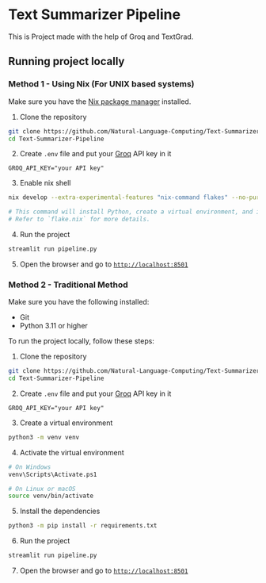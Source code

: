 # Text Summarizer Pipeline

This is Project made with the help of Groq and TextGrad.

## Running project locally

### Method 1 - Using Nix (For UNIX based systems)

Make sure you have the [Nix package manager](https://nixos.org/download/) installed.

1. Clone the repository

```bash
git clone https://github.com/Natural-Language-Computing/Text-Summarizer-Pipeline.git
cd Text-Summarizer-Pipeline
```

2. Create `.env` file and put your [Groq](https://groq.com) API key in it

```env
GROQ_API_KEY="your API key"
```

3. Enable nix shell

```bash
nix develop --extra-experimental-features "nix-command flakes" --no-pure-eval

# This command will install Python, create a virtual environment, and install dependencies required for the project
# Refer to `flake.nix` for more details.
```

4. Run the project

```bash
streamlit run pipeline.py
```

5. Open the browser and go to [`http://localhost:8501`](http://localhost:8501)

### Method 2 - Traditional Method

Make sure you have the following installed:
- Git
- Python 3.11 or higher

To run the project locally, follow these steps:

1. Clone the repository

```bash
git clone https://github.com/Natural-Language-Computing/Text-Summarizer-Pipeline.git
cd Text-Summarizer-Pipeline
```

2. Create `.env` file and put your [Groq](https://groq.com) API key in it

```env
GROQ_API_KEY="your API key"
```

3. Create a virtual environment

```bash
python3 -m venv venv
```

4. Activate the virtual environment

```bash
# On Windows
venv\Scripts\Activate.ps1

# On Linux or macOS
source venv/bin/activate
```

5. Install the dependencies

```bash
python3 -m pip install -r requirements.txt
```

6. Run the project

```bash
streamlit run pipeline.py
```

7. Open the browser and go to [`http://localhost:8501`](http://localhost:8501)
